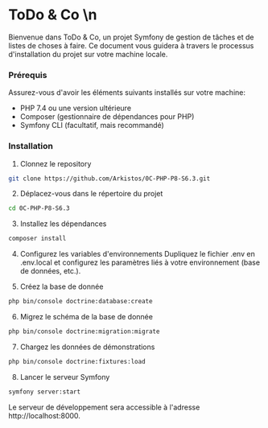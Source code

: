 # ToDo & Co \n

Bienvenue dans ToDo & Co, un projet Symfony de gestion de tâches et de listes de choses à faire. Ce document vous guidera à travers le processus d'installation du projet sur votre machine locale.

### Prérequis
Assurez-vous d'avoir les éléments suivants installés sur votre machine:

-   PHP 7.4 ou une version ultérieure
-   Composer (gestionnaire de dépendances pour PHP)
-   Symfony CLI (facultatif, mais recommandé)

### Installation 
1.  Clonnez le repository
```bash
git clone https://github.com/Arkistos/0C-PHP-P8-S6.3.git
```

2.  Déplacez-vous dans le répertoire du projet
```bash
cd 0C-PHP-P8-S6.3
```

3.  Installez les dépendances
```bash
composer install
```

4.  Configurez les variables d'environnements
Dupliquez le fichier .env en .env.local et configurez les paramètres liés à votre environnement (base de données, etc.).

5.  Créez la base de donnée
```bash
php bin/console doctrine:database:create
```

6.  Migrez le schéma de la base de donnée 
```bash
php bin/console doctrine:migration:migrate
```

7.  Chargez les données de démonstrations
```bash
php bin/console doctrine:fixtures:load
```

8.  Lancer le serveur Symfony
```bash
symfony server:start
```

Le serveur de développement sera accessible à l'adresse http://localhost:8000.
